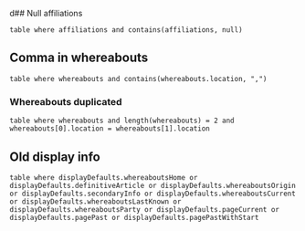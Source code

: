 d## Null affiliations

```dataview
table where affiliations and contains(affiliations, null)
```

## Comma in whereabouts

```dataview
table where whereabouts and contains(whereabouts.location, ",")
```


### Whereabouts duplicated

```dataview
table where whereabouts and length(whereabouts) = 2 and whereabouts[0].location = whereabouts[1].location
```


## Old display info
```dataview
table where displayDefaults.whereaboutsHome or displayDefaults.definitiveArticle or displayDefaults.whereaboutsOrigin or displayDefaults.secondaryInfo or displayDefaults.whereaboutsCurrent or displayDefaults.whereaboutsLastKnown or displayDefaults.whereaboutsParty or displayDefaults.pageCurrent or displayDefaults.pagePast or displayDefaults.pagePastWithStart
```